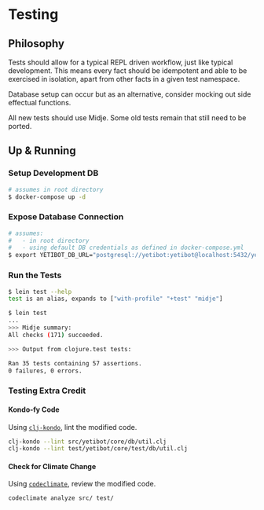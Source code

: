 # Testing

## Philosophy

Tests should allow for a typical REPL driven workflow, just like typical development. This means every fact should be idempotent and able to be exercised in isolation, apart from other facts in a given test namespace.

Database setup can occur but as an alternative, consider mocking out side effectual functions.

All new tests should use Midje. Some old tests remain that still need to be ported.

## Up & Running

### Setup Development DB
```bash
# assumes in root directory
$ docker-compose up -d
```

### Expose Database Connection
```bash
# assumes:
#   - in root directory
#   - using default DB credentials as defined in docker-compose.yml
$ export YETIBOT_DB_URL="postgresql://yetibot:yetibot@localhost:5432/yetibot"
```

### Run the Tests
```bash
$ lein test --help
test is an alias, expands to ["with-profile" "+test" "midje"]

$ lein test
...
>>> Midje summary:
All checks (171) succeeded.

>>> Output from clojure.test tests:

Ran 35 tests containing 57 assertions.
0 failures, 0 errors.
```

### Testing Extra Credit

#### Kondo-fy Code
Using [`clj-kondo`](https://github.com/clj-kondo/clj-kondo), lint the modified code.
```bash
clj-kondo --lint src/yetibot/core/db/util.clj
clj-kondo --lint test/yetibot/core/test/db/util.clj
```

#### Check for Climate Change

Using [`codeclimate`](https://github.com/codeclimate/codeclimate), review the modified code.
```bash
codeclimate analyze src/ test/
```
